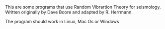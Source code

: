 This are some programs that use Random Vibrartion Theory
for seismology.
Written originally by Dave Boore and adapted by R. Herrmann.

The program should work in Linux, Mac Os or Windows

